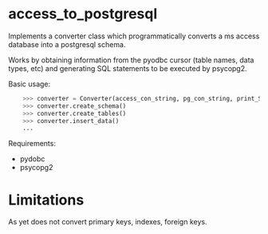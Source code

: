 # access_to_postgresql

Implements a converter class which programmatically converts a ms access database into a postgresql schema.

Works by obtaining information from the pyodbc cursor (table names, data types, etc) 
and generating SQL statements to be executed by psycopg2.

Basic usage:
```python
    >>> converter = Converter(access_con_string, pg_con_string, print_SQL)
    >>> converter.create_schema()
    >>> converter.create_tables()
    >>> converter.insert_data()
    ...
```
  
Requirements:

* pydobc
* psycopg2

# Limitations

As yet does not convert primary keys, indexes, foreign keys.
